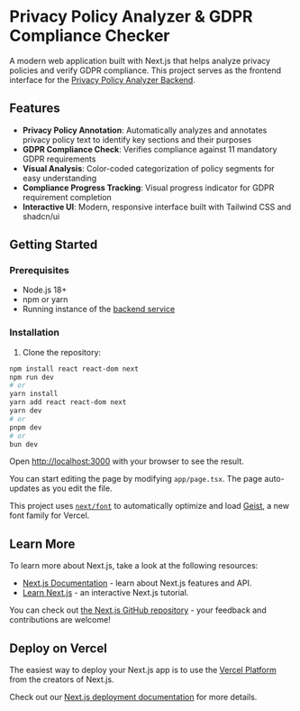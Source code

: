 # Privacy Policy Analyzer & GDPR Compliance Checker

A modern web application built with Next.js that helps analyze privacy policies and verify GDPR compliance. This project serves as the frontend interface for the [Privacy Policy Analyzer Backend](https://github.com/JeffinWithYa/policy-analyzer).

## Features

- **Privacy Policy Annotation**: Automatically analyzes and annotates privacy policy text to identify key sections and their purposes
- **GDPR Compliance Check**: Verifies compliance against 11 mandatory GDPR requirements
- **Visual Analysis**: Color-coded categorization of policy segments for easy understanding
- **Compliance Progress Tracking**: Visual progress indicator for GDPR requirement completion
- **Interactive UI**: Modern, responsive interface built with Tailwind CSS and shadcn/ui

## Getting Started

### Prerequisites

- Node.js 18+ 
- npm or yarn
- Running instance of the [backend service](https://github.com/JeffinWithYa/policy-analyzer)

### Installation

1. Clone the repository:

```bash
npm install react react-dom next
npm run dev
# or
yarn install
yarn add react react-dom next
yarn dev
# or
pnpm dev
# or
bun dev
```

Open [http://localhost:3000](http://localhost:3000) with your browser to see the result.

You can start editing the page by modifying `app/page.tsx`. The page auto-updates as you edit the file.

This project uses [`next/font`](https://nextjs.org/docs/app/building-your-application/optimizing/fonts) to automatically optimize and load [Geist](https://vercel.com/font), a new font family for Vercel.

## Learn More

To learn more about Next.js, take a look at the following resources:

- [Next.js Documentation](https://nextjs.org/docs) - learn about Next.js features and API.
- [Learn Next.js](https://nextjs.org/learn) - an interactive Next.js tutorial.

You can check out [the Next.js GitHub repository](https://github.com/vercel/next.js) - your feedback and contributions are welcome!

## Deploy on Vercel

The easiest way to deploy your Next.js app is to use the [Vercel Platform](https://vercel.com/new?utm_medium=default-template&filter=next.js&utm_source=create-next-app&utm_campaign=create-next-app-readme) from the creators of Next.js.

Check out our [Next.js deployment documentation](https://nextjs.org/docs/app/building-your-application/deploying) for more details.
